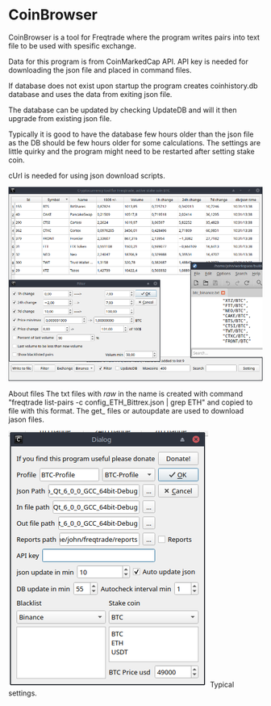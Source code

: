 # CoinBrowser
CoinBrowser is a tool for Freqtrade where the program writes pairs into text file to be used with spesific exchange.

Data for this program is from CoinMarkedCap API. API key is needed for downloading the json file and placed in command files.

If database does not exist upon startup the program creates coinhistory.db database and uses the data from exiting json file.

The database can be updated by checking UpdateDB and will it then upgrade from existing json file.

Typically it is good to have the database few hours older than the json file as the DB should be few hours older for some calculations.
The settings are little quirky and the program might need to be restarted after setting stake coin.

cUrl is needed for using json download scripts.

![Welcome screen](https://github.com/QTinman/CoinBrowser/blob/main/screencap.png)


About files
The txt files with _raw_ in the name is created with command "freqtrade list-pairs -c config_ETH_Bittrex.json | grep ETH" and copied to file with this format.
The get_ files or autoupdate are used to download jason files. 

![Welcome screen](https://github.com/QTinman/CoinBrowser/blob/main/settings.png)
Typical settings.
